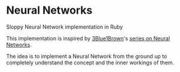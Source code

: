 # Neural Networks

Sloppy Neural Network implementation in Ruby

This implementation is inspired by
[3Blue1Brown](https://www.youtube.com/channel/UCYO_jab_esuFRV4b17AJtAw)'s
[series on Neural Networks](https://www.youtube.com/watch?v=aircAruvnKk&list=PLZHQObOWTQDNU6R1_67000Dx_ZCJB-3pi).

The idea is to implement a Neural Network from the ground up to completely
understand the concept and the inner workings of them.
